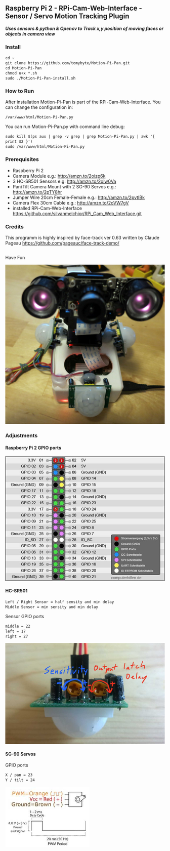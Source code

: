 ## Raspberry Pi 2 - RPi-Cam-Web-Interface - Sensor / Servo Motion Tracking Plugin

***Uses sensors & python & Opencv to Track x,y position of moving faces or objects in camera view***

### Install

    cd ~
    git clone https://github.com/tomybyte/Motion-Pi-Pan.git
    cd Motion-Pi-Pan
    chmod u+x *.sh
    sudo ./Motion-Pi-Pan-install.sh

### How to Run

After installation Motion-Pi-Pan is part of the RPi-Cam-Web-Interface.
You can change the configuration in:

    /var/www/html/Motion-Pi-Pan.py

You can run Motion-Pi-Pan.py with command line debug:

    sudo kill $(ps aux | grep -v grep | grep Motion-Pi-Pan.py | awk '{ print $2 }') 
    sudo /var/www/html/Motion-Pi-Pan.py

### Prerequisites

* Raspberry Pi 2
* Camera Module e.g.: http://amzn.to/2oizp6k
* 3 HC-SR501 Sensors e.g: http://amzn.to/2oiw0Va
* Pan/Tilt Camera Mount with 2 SG-90 Servos e.g.: http://amzn.to/2pTY8hr
* Jumper Wire 20cm Female-Female e.g.: http://amzn.to/2pvtIBk
* Camera Flex 30cm Cable e.g.: http://amzn.to/2oVW7gV
* installed RPi-Cam-Web-Interface https://github.com/silvanmelchior/RPi_Cam_Web_Interface.git

### Credits

This programm is highly inspired by face-track ver 0.63 
written by Claude Pageau https://github.com/pageauc/face-track-demo/

##

Have Fun

![ScreenShot](https://github.com/tomybyte/Motion-Pi-Pan/blob/master/img/wall-e.jpg)


### Adjustments

#### Raspberry Pi 2 GPIO ports

![ScreenShot](https://github.com/tomybyte/Motion-Pi-Pan/blob/master/img/raspberry-gpio-pin-belegung.jpg)

#### HC-SR501

    Left / Right Sensor = half sensity and min delay
    Middle Sensor = min sensity and min delay

Sensor GPIO ports

    middle = 22
    left = 17
    right = 27

![ScreenShot](https://github.com/tomybyte/Motion-Pi-Pan/blob/master/img/HC-SR501_potis.jpg)

#### SG-90 Servos

GPIO ports

    X / pan = 23
    Y / tilt = 24

![ScreenShot](https://github.com/tomybyte/Motion-Pi-Pan/blob/master/img/SG90_Servo.jpg)

